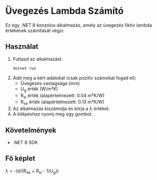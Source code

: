 # Üvegezés Lambda Számító

Ez egy .NET 8 konzolos alkalmazás, amely az üvegezés fiktív lambda értékének számítását végzi.

## Használat
1. Futtasd az alkalmazást:
   ```pwsh
   dotnet run
   ```
2. Add meg a kért adatokat (csak pozitív számokat fogad el):
   - Üvegezés vastagsága (mm)
   - U<sub>g</sub> érték (W/m²K)
   - R<sub>si</sub> érték (alapértelmezett: 0.04 m²K/W)
   - R<sub>se</sub> érték (alapértelmezett: 0.13 m²K/W)
3. Az alkalmazás kiszámolja és kiírja a λ értéket.
4. A kilépéshez nyomj meg egy gombot.

## Követelmények
- .NET 8 SDK

## Fő képlet
λ = -(d/(R<sub>se</sub> + R<sub>si</sub> - 1/U<sub>g</sub>))

